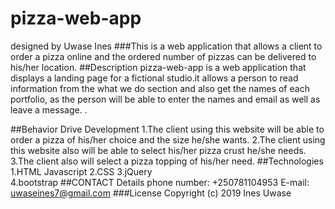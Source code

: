 # pizza-web-app
designed by Uwase Ines
###This is a web application that allows a client to order a pizza online and the ordered number of pizzas can be delivered to his/her location.
##Description
pizza-web-app is a web application that displays a landing page for a fictional studio.it allows a person to read information from the what we do section and also get the names of each portfolio, as the person will be able to enter the names and email as well as leave a message. .

##Behavior Drive Development 
1.The client using this website will be able to order a pizza of his/her choice and the size he/she wants.
2.The client using this website also will be able to select his/her pizza crust he/she needs.
3.The client also will select a pizza topping of his/her need.
##Technologies
1.HTML Javascript 
2.CSS 
3.jQuery  
4.bootstrap
##CONTACT Details
phone number: +250781104953
E-mail: uwaseines7@gmail.com
###License
Copyright (c) 2019 Ines Uwase
